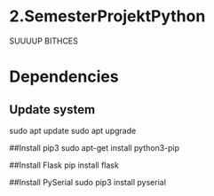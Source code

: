 # 2.SemesterProjektPython
SUUUUP BITHCES

# Dependencies
## Update system
sudo apt update
sudo apt upgrade

##Install pip3
sudo apt-get install python3-pip

##Install Flask
pip install flask

##Install PySerial
sudo pip3 install pyserial
